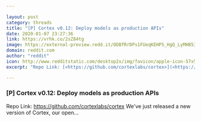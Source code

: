 ```yaml
---

layout: post
category: threads
title: "[P] Cortex v0.12: Deploy models as production APIs"
date: 2020-01-07 23:27:36
link: https://vrhk.co/2sZ84tg
image: https://external-preview.redd.it/ODBfRrDPs1FUeqKEHPS_HgQ_LyMHB53p27GnRZzK1k4.jpg?width=400&height=209.42408377&auto=webp&s=864c238c35000b8c85da116880af163cebd0488e
domain: reddit.com
author: "reddit"
icon: http://www.redditstatic.com/desktop2x/img/favicon/apple-icon-57x57.png
excerpt: "Repo Link: [<https://github.com/cortexlabs/cortex>](<https://github.com/cortexlabs/cortex>) We've just released a new version of Cortex, our open..."

---
```


### [P] Cortex v0.12: Deploy models as production APIs

Repo Link: [<https://github.com/cortexlabs/cortex>](<https://github.com/cortexlabs/cortex>) We've just released a new version of Cortex, our open...